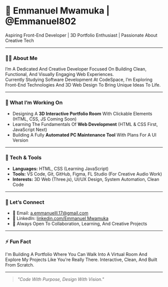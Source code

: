 # 👋 Emmanuel Mwamuka | @Emmanuel802

Aspiring Front-End Developer | 3D Portfolio Enthusiast | Passionate About Creative Tech

---

### 👨‍💻 About Me

I’m A Dedicated And Creative Developer Focused On Building Clean, Functional, And Visually Engaging Web Experiences.  
Currently Studying Software Development At CodeSpace, I’m Exploring Front-End Technologies And 3D Web Design To Bring Unique Ideas To Life.

---

### 🚀 What I’m Working On

- Designing A **3D Interactive Portfolio Room** With Clickable Elements (HTML, CSS, JS Coming Soon)
- Learning The Fundamentals Of **Web Development** (HTML & CSS First, JavaScript Next)
- Building A Fully **Automated PC Maintenance Tool** With Plans For A UI Version

---

### 🎯 Tech & Tools

- **Languages:** HTML, CSS (Learning JavaScript)
- **Tools:** VS Code, Git, GitHub, Figma, FL Studio (For Creative Audio Work)
- **Interests:** 3D Web (Three.js), UI/UX Design, System Automation, Clean Code

---

### 🤝 Let’s Connect

- 📧 Email: a.emmanuelll.17@gmail.com
- 🔗 LinkedIn: [linkedin.com/Emmanuel Mwamuka](https://www.linkedin.com/in/emmanuel-anotida-275586263/)
- 🧠 Always Open To Collaboration, Learning, And Creative Projects

---

### ⚡ Fun Fact

I'm Building A Portfolio Where You Can Walk Into A Virtual Room And Explore My Projects Like You're Really There. Interactive, Clean, And Built From Scratch.

---

> *"Code With Purpose, Design With Vision."*


